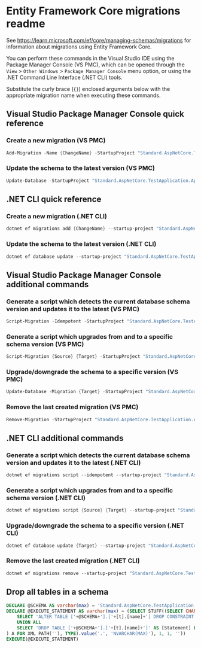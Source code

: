 # Entity Framework Core migrations readme

See <https://learn.microsoft.com/ef/core/managing-schemas/migrations> for information about migrations
using Entity Framework Core.

You can perform these commands in the Visual Studio IDE using the Package Manager Console (VS PMC), which can
be opened through the `View` > `Other Windows` > `Package Manager Console` menu option, or using the .NET
Command Line Interface (.NET CLI) tools.

Substitute the curly brace (`{}`) enclosed arguments below with the appropriate migration name when
executing these commands.

## Visual Studio Package Manager Console quick reference

### Create a new migration (VS PMC)

```powershell
Add-Migration -Name {ChangeName} -StartupProject "Standard.AspNetCore.TestApplication.Api" -Project "Standard.AspNetCore.TestApplication.Infrastructure"
```

### Update the schema to the latest version (VS PMC)

```powershell
Update-Database -StartupProject "Standard.AspNetCore.TestApplication.Api" -Project "Standard.AspNetCore.TestApplication.Infrastructure"
```

## .NET CLI quick reference

### Create a new migration (.NET CLI)

```powershell
dotnet ef migrations add {ChangeName} --startup-project "Standard.AspNetCore.TestApplication.Api" --project "Standard.AspNetCore.TestApplication.Infrastructure"
```

### Update the schema to the latest version (.NET CLI)

```powershell
dotnet ef database update --startup-project "Standard.AspNetCore.TestApplication.Api" --project "Standard.AspNetCore.TestApplication.Infrastructure"
```

## Visual Studio Package Manager Console additional commands

### Generate a script which detects the current database schema version and updates it to the latest (VS PMC)

```powershell
Script-Migration -Idempotent -StartupProject "Standard.AspNetCore.TestApplication.Api" -Project "Standard.AspNetCore.TestApplication.Infrastructure"
```

### Generate a script which upgrades from and to a specific schema version (VS PMC)

```powershell
Script-Migration {Source} {Target} -StartupProject "Standard.AspNetCore.TestApplication.Api" -Project "Standard.AspNetCore.TestApplication.Infrastructure"
```

### Upgrade/downgrade the schema to a specific version (VS PMC)

```powershell
Update-Database -Migration {Target} -StartupProject "Standard.AspNetCore.TestApplication.Api" -Project "Standard.AspNetCore.TestApplication.Infrastructure"
```

### Remove the last created migration (VS PMC)

```powershell
Remove-Migration -StartupProject "Standard.AspNetCore.TestApplication.Api" -Project "Standard.AspNetCore.TestApplication.Infrastructure"
```

## .NET CLI additional commands

### Generate a script which detects the current database schema version and updates it to the latest (.NET CLI)

```powershell
dotnet ef migrations script --idempotent --startup-project "Standard.AspNetCore.TestApplication.Api" --project "Standard.AspNetCore.TestApplication.Infrastructure"
```

### Generate a script which upgrades from and to a specific schema version (.NET CLI)

```powershell
dotnet ef migrations script {Source} {Target} --startup-project "Standard.AspNetCore.TestApplication.Api" --project "Standard.AspNetCore.TestApplication.Infrastructure"
```

### Upgrade/downgrade the schema to a specific version (.NET CLI)

```powershell
dotnet ef database update {Target} --startup-project "Standard.AspNetCore.TestApplication.Api" --project "Standard.AspNetCore.TestApplication.Infrastructure"
```

### Remove the last created migration (.NET CLI)

```powershell
dotnet ef migrations remove --startup-project "Standard.AspNetCore.TestApplication.Api" --project "Standard.AspNetCore.TestApplication.Infrastructure"
```

## Drop all tables in a schema

```sql
DECLARE @SCHEMA AS varchar(max) = 'Standard.AspNetCore.TestApplication'
DECLARE @EXECUTE_STATEMENT AS varchar(max) = (SELECT STUFF((SELECT CHAR(13) + CHAR(10) + [Statement] FROM (
    SELECT 'ALTER TABLE ['+@SCHEMA+'].['+[t].[name]+'] DROP CONSTRAINT ['+[fk].[name]+']' AS [Statement] FROM [sys].[foreign_keys] AS [fk] INNER JOIN [sys].[tables] AS [t] ON [t].[object_id] = [fk].[parent_object_id] INNER JOIN [sys].[schemas] AS [s] ON [s].[schema_id] = [t].[schema_id] WHERE [s].[name] = @SCHEMA
    UNION ALL
    SELECT 'DROP TABLE ['+@SCHEMA+'].['+[t].[name]+']' AS [Statement] FROM [sys].[tables] AS [t] INNER JOIN [sys].[schemas] AS [s] ON [s].[schema_id] = [t].[schema_id] WHERE [s].[name] = @SCHEMA
) A FOR XML PATH(''), TYPE).value('.', 'NVARCHAR(MAX)'), 1, 1, ''))
EXECUTE(@EXECUTE_STATEMENT)
```
